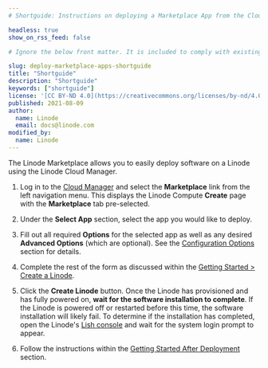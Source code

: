 ```yaml
---
# Shortguide: Instructions on deploying a Marketplace App from the Cloud maanger

headless: true
show_on_rss_feed: false

# Ignore the below front matter. It is included to comply with existing tests.

slug: deploy-marketplace-apps-shortguide
title: "Shortguide"
description: "Shortguide"
keywords: ["shortguide"]
license: '[CC BY-ND 4.0](https://creativecommons.org/licenses/by-nd/4.0)'
published: 2021-08-09
author:
  name: Linode
  email: docs@linode.com
modified_by:
  name: Linode
---
```


The Linode Marketplace allows you to easily deploy software on a Linode using the Linode Cloud Manager.

1. Log in to the [Cloud Manager](https://cloud.linode.com) and select the **Marketplace** link from the left navigation menu. This displays the Linode Compute **Create** page with the **Marketplace** tab pre-selected.

1. Under the **Select App** section, select the app you would like to deploy.

1. Fill out all required **Options** for the selected app as well as any desired **Advanced Options** (which are optional). See the [Configuration Options](#configuration-options) section for details.

1. Complete the rest of the form as discussed within the [Getting Started > Create a Linode](/docs/guides/getting-started/#create-a-linode).

1. Click the **Create Linode** button. Once the Linode has provisioned and has fully powered on, **wait for the software installation to complete**. If the Linode is powered off or restarted before this time, the software installation will likely fail. To determine if the installation has completed, open the Linode's [Lish console](/docs/guides/using-the-lish-console/) and wait for the system login prompt to appear.

1. Follow the instructions within the [Getting Started After Deployment](#getting-started-after-deployment) section.
